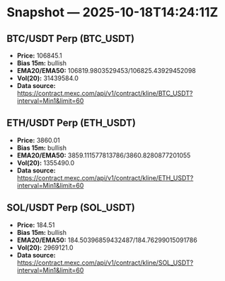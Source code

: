 # Snapshot — 2025-10-18T14:24:11Z

## BTC/USDT Perp (BTC_USDT)
- **Price:** 106845.1
- **Bias 15m:** bullish
- **EMA20/EMA50:** 106819.9803529453/106825.43929452098
- **Vol(20):** 31439584.0
- **Data source:** https://contract.mexc.com/api/v1/contract/kline/BTC_USDT?interval=Min1&limit=60

## ETH/USDT Perp (ETH_USDT)
- **Price:** 3860.01
- **Bias 15m:** bullish
- **EMA20/EMA50:** 3859.111577813786/3860.8280877201055
- **Vol(20):** 1355490.0
- **Data source:** https://contract.mexc.com/api/v1/contract/kline/ETH_USDT?interval=Min1&limit=60

## SOL/USDT Perp (SOL_USDT)
- **Price:** 184.51
- **Bias 15m:** bullish
- **EMA20/EMA50:** 184.50396859432487/184.76299015091786
- **Vol(20):** 2969121.0
- **Data source:** https://contract.mexc.com/api/v1/contract/kline/SOL_USDT?interval=Min1&limit=60
